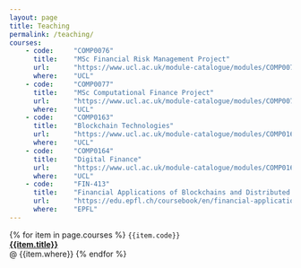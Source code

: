 ```yaml
---
layout: page
title: Teaching
permalink: /teaching/
courses:
    - code:     "COMP0076" 
      title:    "MSc Financial Risk Management Project"
      url:      "https://www.ucl.ac.uk/module-catalogue/modules/COMP0076"
      where:    "UCL"
    - code:     "COMP0077" 
      title:    "MSc Computational Finance Project"
      url:      "https://www.ucl.ac.uk/module-catalogue/modules/COMP0077"
      where:    "UCL" 
    - code:     "COMP0163" 
      title:    "Blockchain Technologies"
      url:      "https://www.ucl.ac.uk/module-catalogue/modules/COMP0163"
      where:    "UCL" 
    - code:     "COMP0164" 
      title:    "Digital Finance"
      url:      "https://www.ucl.ac.uk/module-catalogue/modules/COMP0164"
      where:    "UCL" 
    - code:     "FIN-413" 
      title:    "Financial Applications of Blockchains and Distributed Ledgers"
      url:      "https://edu.epfl.ch/coursebook/en/financial-applications-of-blockchains-and-distributed-ledgers-FIN-413"
      where:    "EPFL" 
---
```


{% for item in page.courses %}
`{{item.code}}`
<br />
[**{{item.title}}**]({{item.url}})
<br />
@ {{item.where}}
{% endfor %}